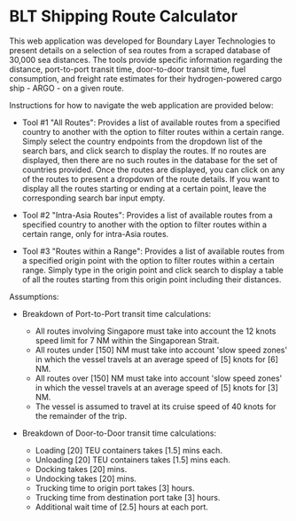 # BLT Shipping Route Calculator
This web application was developed for Boundary Layer Technologies to present details on a selection of sea routes from a scraped database of 30,000 sea distances. The tools provide specific information regarding the distance, port-to-port transit time, door-to-door transit time, fuel consumption, and freight rate estimates for their hydrogen-powered cargo ship - ARGO - on a given route. 

Instructions for how to navigate the web application are provided below:
- Tool #1 "All Routes": Provides a list of available routes from a specified country to another with the option to filter routes within a certain range. Simply select the country endpoints from the dropdown list of the search bars, and click search to display the routes. If no routes are displayed, then there are no such routes in the database for the set of countries provided. Once the routes are displayed, you can click on any of the routes to present a dropdown of the route details. If you want to display all the routes starting or ending at a certain point, leave the corresponding search bar input empty. 

- Tool #2 "Intra-Asia Routes": Provides a list of available routes from a specified country to another with the option to filter routes within a certain range, only for intra-Asia routes. 

- Tool #3 "Routes within a Range": Provides a list of available routes from a specified origin point with the option to filter routes within a certain range. Simply type in the origin point and click search to display a table of all the routes starting from this origin point including their distances. 

Assumptions: 
- Breakdown of Port-to-Port transit time calculations:
  - All routes involving Singapore must take into account the 12 knots speed limit for 7 NM within the Singaporean Strait.
  - All routes under [150] NM must take into account 'slow speed zones' in which the vessel travels at an average speed of [5] knots for [6] NM.
  - All routes over [150] NM must take into account 'slow speed zones' in which the vessel travels at an average speed of [5] knots for [3] NM. 
  - The vessel is assumed to travel at its cruise speed of 40 knots for the remainder of the trip. 

- Breakdown of Door-to-Door transit time calculations:
  - Loading [20] TEU containers takes [1.5] mins each. 
  - Unloading [20] TEU containers takes [1.5] mins each. 
  - Docking takes [20] mins. 
  - Undocking takes [20] mins.
  - Trucking time to origin port takes [3] hours.
  - Trucking time from destination port take [3] hours.
  - Additional wait time of [2.5] hours at each port.
